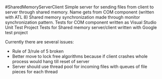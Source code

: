 #SharedMemoryServerClient
Simple server for sending files from client to server through shared memory. 
Name gets from COM component (written with ATL 8)
Shared memory synchronization made through monitor synchronization pattern.
Tests for COM component written as Visual Studio Unit Test Project
Tests for Shared memory server/client written with Google test project

Currently there are several issues:
* Rule of 3/rule of 5 broken
* Better move to lock free algorithms because if client crashes whole process would hang till reset of server
* Server should use thread pool for incoming files with queues of file pieces for each thread